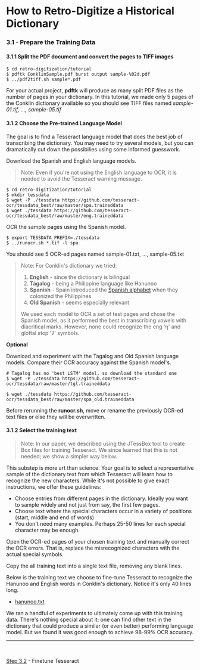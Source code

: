 # How to Retro-Digitize a Historical Dictionary

### 3.1 - Prepare the Training Data

#### 3.1.1 Split the PDF document and convert the pages to TIFF images

```
$ cd retro-digitization/tutorial
$ pdftk ConklinSample.pdf burst output sample-%02d.pdf
$ ../pdf2tiff.sh sample*.pdf
```

For your actual project, __pdftk__ will produce as many split PDF files as the number of pages in your dictionary. In this tutorial, we made only 5 pages of the Conklin dictionary available so you should see TIFF files named _sample-01.tif, ..., sample-05.tif_

#### 3.1.2 Choose the Pre-trained Language Model

The goal is to find a Tesseract language model that does the best job of transcribing the dictionary. You may need to try several models, but you can dramatically cut down the possibilies using some informed guesswork.

Download the Spanish and English language models.

> Note: Even if you're not using the English language to OCR, it is needed to avoid the Tesseract warning message.

```
$ cd retro-digitization/tutorial
$ mkdir tessdata
$ wget -P ./tessdata https://github.com/tesseract-ocr/tessdata_best/raw/master/spa.traineddata
$ wget ./tessdata https://github.com/tesseract-ocr/tessdata_best/raw/master/eng.traineddata
```

OCR the sample pages using the Spanish model.

```
$ export TESSDATA_PREFIX=./tessdata
$ ../runocr.sh *.tif -l spa
```

You should see 5 OCR-ed pages named sample-01.txt, ..., sample-05.txt

> Note: For Conklin's dictionary we tried:
> 1. __English__ - since the dictionary is bilingual
> 2. __Tagalog__ - being a Philippine language like Hanunoo
> 3. __Spanish__ - Spain introduced the [Spanish alphabet](https://en.wikipedia.org/wiki/Filipino_orthography) when they colonized the Philippines
> 4. __Old Spanish__ - seems especially relevant
>
> We used each model to OCR a set of test pages and chose the Spanish model, as it performed the best in transcribing vowels with diacritical marks. However, none could recognize the eng 'ŋ' and glottal stop 'ʔ' symbols.

__Optional__

Download and experiment with the Tagalog and Old Spanish language models. Compare their OCR accuracy against the Spanish model's. 

```
# Tagalog has no 'best LSTM' model, so download the standard one
$ wget -P ./tessdata https://github.com/tesseract-ocr/tessdata/raw/master/tgl.traineddata

$ wget ./tessdata https://github.com/tesseract-ocr/tessdata_best/raw/master/spa_old.traineddata
```

Before rerunning the __runocr.sh__, move or rename the previously OCR-ed text files or else they will be overwritten.

#### 3.1.2 Select the training text

> Note: In our paper, we described using the JTessBox tool to create Box files for training Tesseract. We since learned that this is not needed; we show a simpler way below.  

This substep is more art than science. Your goal is to select a representative sample of the dictionary text from which Tesseract will learn how to recognize the new characters. While it's not possible to give exact instructions, we offer these guidelines:

- Choose entries from different pages in the dictionary. Ideally you want to sample widely and not just from say, the first few pages.
- Choose text where the special characters occur in a variety of positions (start, middle and end of words)
- You don't need many examples. Perhaps 25-50 lines for each special character may be enough.

Open the OCR-ed pages of your chosen training text and manually correct the OCR errors. That is, replace the misrecognized characters with the actual special symbols.

Copy the all training text into a single text file, removing any blank lines.

Below is the training text we choose to fine-tune Tesseract to recognize the Hanunoo and English words in Conklin's dictionary. Notice it's only 40 lines long.

- [hanunoo.txt](./tutorial/hanunoo.txt)

We ran a handful of experiments to ultimately come up with this training data. There's nothing special about it; one can find other text in the dictionary that could produce a similar (or even better) performing language model. But we found it was good enough to achieve 98-99% OCR accuracy.

---
<br/>

[Step 3.2](./Step3.2-Finetune.md) - Finetune Tesseract